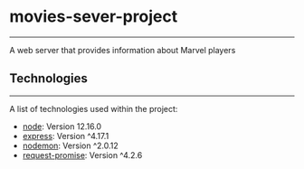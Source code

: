 # movies-sever-project 
***
A web server that provides information about Marvel players

## Technologies
***
A list of technologies used within the project:
* [node](https://nodejs.org/en/): Version 12.16.0 
* [express](https://expressjs.com/): Version ^4.17.1
* [nodemon](https://nodemon.io/): Version ^2.0.12
* [request-promise](): Version ^4.2.6

